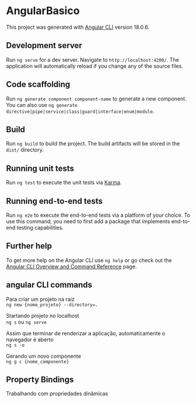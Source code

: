 # AngularBasico

This project was generated with [Angular CLI](https://github.com/angular/angular-cli) version 18.0.6.

## Development server

Run `ng serve` for a dev server. Navigate to `http://localhost:4200/`. The application will automatically reload if you change any of the source files.

## Code scaffolding

Run `ng generate component component-name` to generate a new component. You can also use `ng generate directive|pipe|service|class|guard|interface|enum|module`.

## Build

Run `ng build` to build the project. The build artifacts will be stored in the `dist/` directory.

## Running unit tests

Run `ng test` to execute the unit tests via [Karma](https://karma-runner.github.io).

## Running end-to-end tests

Run `ng e2e` to execute the end-to-end tests via a platform of your choice. To use this command, you need to first add a package that implements end-to-end testing capabilities.

## Further help

To get more help on the Angular CLI use `ng help` or go check out the [Angular CLI Overview and Command Reference](https://angular.dev/tools/cli) page.

## angular CLI commands

Para criar um projeto na raiz <br/>
`ng new {nome_projeto} --directory=.`

Startando projeto no localhost <br/>
`ng s` ou `ng serve`

Assim que terminar de renderizar a aplicação, automaticamente o navegador é aberto <br/>
`ng s -o`

Gerando um novo componente <br/>
`ng g c {nome_componente}`

## Property Bindings
Trabalhando com propriedades dinâmicas
